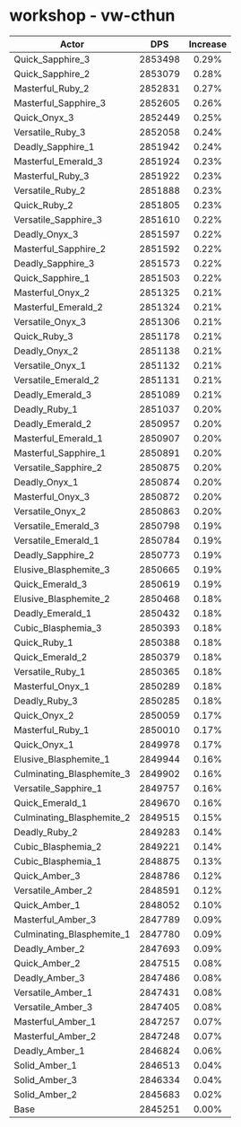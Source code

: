 # workshop - vw-cthun
| Actor | DPS | Increase |
|---|:---:|:---:|
|Quick_Sapphire_3|2853498|0.29%|
|Quick_Sapphire_2|2853079|0.28%|
|Masterful_Ruby_2|2852831|0.27%|
|Masterful_Sapphire_3|2852605|0.26%|
|Quick_Onyx_3|2852449|0.25%|
|Versatile_Ruby_3|2852058|0.24%|
|Deadly_Sapphire_1|2851942|0.24%|
|Masterful_Emerald_3|2851924|0.23%|
|Masterful_Ruby_3|2851922|0.23%|
|Versatile_Ruby_2|2851888|0.23%|
|Quick_Ruby_2|2851805|0.23%|
|Versatile_Sapphire_3|2851610|0.22%|
|Deadly_Onyx_3|2851597|0.22%|
|Masterful_Sapphire_2|2851592|0.22%|
|Deadly_Sapphire_3|2851573|0.22%|
|Quick_Sapphire_1|2851503|0.22%|
|Masterful_Onyx_2|2851325|0.21%|
|Masterful_Emerald_2|2851324|0.21%|
|Versatile_Onyx_3|2851306|0.21%|
|Quick_Ruby_3|2851178|0.21%|
|Deadly_Onyx_2|2851138|0.21%|
|Versatile_Onyx_1|2851132|0.21%|
|Versatile_Emerald_2|2851131|0.21%|
|Deadly_Emerald_3|2851089|0.21%|
|Deadly_Ruby_1|2851037|0.20%|
|Deadly_Emerald_2|2850957|0.20%|
|Masterful_Emerald_1|2850907|0.20%|
|Masterful_Sapphire_1|2850891|0.20%|
|Versatile_Sapphire_2|2850875|0.20%|
|Deadly_Onyx_1|2850874|0.20%|
|Masterful_Onyx_3|2850872|0.20%|
|Versatile_Onyx_2|2850863|0.20%|
|Versatile_Emerald_3|2850798|0.19%|
|Versatile_Emerald_1|2850784|0.19%|
|Deadly_Sapphire_2|2850773|0.19%|
|Elusive_Blasphemite_3|2850665|0.19%|
|Quick_Emerald_3|2850619|0.19%|
|Elusive_Blasphemite_2|2850468|0.18%|
|Deadly_Emerald_1|2850432|0.18%|
|Cubic_Blasphemia_3|2850393|0.18%|
|Quick_Ruby_1|2850388|0.18%|
|Quick_Emerald_2|2850379|0.18%|
|Versatile_Ruby_1|2850365|0.18%|
|Masterful_Onyx_1|2850289|0.18%|
|Deadly_Ruby_3|2850285|0.18%|
|Quick_Onyx_2|2850059|0.17%|
|Masterful_Ruby_1|2850010|0.17%|
|Quick_Onyx_1|2849978|0.17%|
|Elusive_Blasphemite_1|2849944|0.16%|
|Culminating_Blasphemite_3|2849902|0.16%|
|Versatile_Sapphire_1|2849757|0.16%|
|Quick_Emerald_1|2849670|0.16%|
|Culminating_Blasphemite_2|2849515|0.15%|
|Deadly_Ruby_2|2849283|0.14%|
|Cubic_Blasphemia_2|2849221|0.14%|
|Cubic_Blasphemia_1|2848875|0.13%|
|Quick_Amber_3|2848786|0.12%|
|Versatile_Amber_2|2848591|0.12%|
|Quick_Amber_1|2848052|0.10%|
|Masterful_Amber_3|2847789|0.09%|
|Culminating_Blasphemite_1|2847780|0.09%|
|Deadly_Amber_2|2847693|0.09%|
|Quick_Amber_2|2847515|0.08%|
|Deadly_Amber_3|2847486|0.08%|
|Versatile_Amber_1|2847431|0.08%|
|Versatile_Amber_3|2847405|0.08%|
|Masterful_Amber_1|2847257|0.07%|
|Masterful_Amber_2|2847248|0.07%|
|Deadly_Amber_1|2846824|0.06%|
|Solid_Amber_1|2846513|0.04%|
|Solid_Amber_3|2846334|0.04%|
|Solid_Amber_2|2845683|0.02%|
|Base|2845251|0.00%|
